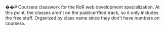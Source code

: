 ��#  Coursera classwork for the RoR web development specialization. At thispoint, the classes aren't on the paid/certfied track, so it only includesthe free stuff. Organized by class name since they don't have numbers oncoursera. 
 
